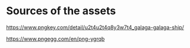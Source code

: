 # Sources of the assets

https://www.pngkey.com/detail/u2t4u2t4q8y3w7t4_galaga-galaga-ship/

https://www.pngegg.com/en/png-ygrqb
